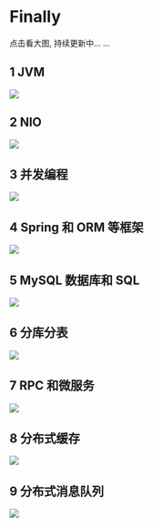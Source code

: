 # Finally

点击看大图, 持续更新中... ...

## 1 JVM

![](./assets/JVM.png)

## 2 NIO

![](./assets/NIO.png)

## 3 并发编程

![](./assets/并发编程.png)

## 4 Spring 和 ORM 等框架

![](./assets/框架.png)

## 5 MySQL 数据库和 SQL

![](./assets/Mysql.png)

## 6 分库分表

![](./assets/分库分表.png)

## 7 RPC 和微服务

![](./assets/RPC.png)

## 8 分布式缓存

![](./assets/Cache.png)

## 9 分布式消息队列

![](./assets/MQ.png)